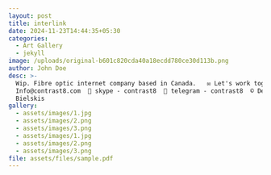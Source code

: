 ```yaml
---
layout: post
title: interlink
date: 2024-11-23T14:44:35+05:30
categories:
  - Art Gallery
  - jekyll
image: /uploads/original-b601c820cda40a18ecdd780ce30d113b.png
author: John Doe
desc: >-
  Wip. Fibre optic internet company based in Canada.   ✉️ Let's work together -
  Info@contrast8.com  💬 skype - contrast8  💬 telegram - contrast8  © Deividas
  Bielskis
gallery:
  - assets/images/1.jpg
  - assets/images/2.png
  - assets/images/3.png
  - assets/images/1.jpg
  - assets/images/2.png
  - assets/images/3.png
file: assets/files/sample.pdf
---
```


